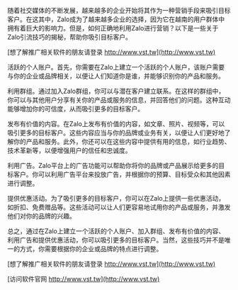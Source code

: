 随着社交媒体的不断发展，越来越多的企业开始将其作为一种营销手段来吸引目标客户。在这其中，Zalo成为了越来越多企业的选择，因为它在越南的用户群体中拥有着巨大的影响力。但是，如何正确地利用Zalo进行营销？以下是一些关于Zalo引流技巧的揭秘，帮助你吸引目标客户。

[想了解推广相关软件的朋友请登录 http://www.vst.tw](http://www.vst.tw)

活跃的个人账户。首先，你需要在Zalo上建立一个活跃的个人账户，该账户需要与你的企业或品牌相关，以便让人们知道你是谁，并能够识别你的产品和服务。

利用群组。通过加入Zalo群组，你可以与潜在客户建立联系。在这样的群组中，你可以与其他用户分享有关你的产品或服务的信息，并回答他们的问题。这种互动能够增加你的可信度，从而吸引更多的目标客户。

发布有价值的内容。在Zalo上发布有价值的内容，如文章、照片、视频等，可以吸引更多的目标客户。这些内容应当与你的品牌或业务有关，以便让人们更好地了解你的产品和服务。此外，你还可以在这些内容中提供有用的信息，如行业趋势、技术革新等，以便增强用户的信任和忠诚度。

利用广告。Zalo平台上的广告功能可以帮助你将你的品牌或产品展示给更多的目标客户。你可以利用广告平台来投放广告，并根据你的预算、目标受众和其他因素进行调整。

提供优惠活动。为了吸引更多的目标客户，你可以在Zalo上提供一些优惠活动，如折扣、免费赠品等。这些活动可以让人们更容易地试用你的产品或服务，并激发他们对你的品牌的兴趣。

总之，通过在Zalo上建立一个活跃的个人账户、加入群组、发布有价值的内容、利用广告和提供优惠活动，你可以吸引更多的目标客户。当然，这些技巧并不是唯一的方式，你需要根据你的企业或品牌的特点进行调整。

[想了解推广相关软件的朋友请登录 http://www.vst.tw](http://www.vst.tw)


[访问软件官网 http://www.vst.tw](http://www.vst.tw)
